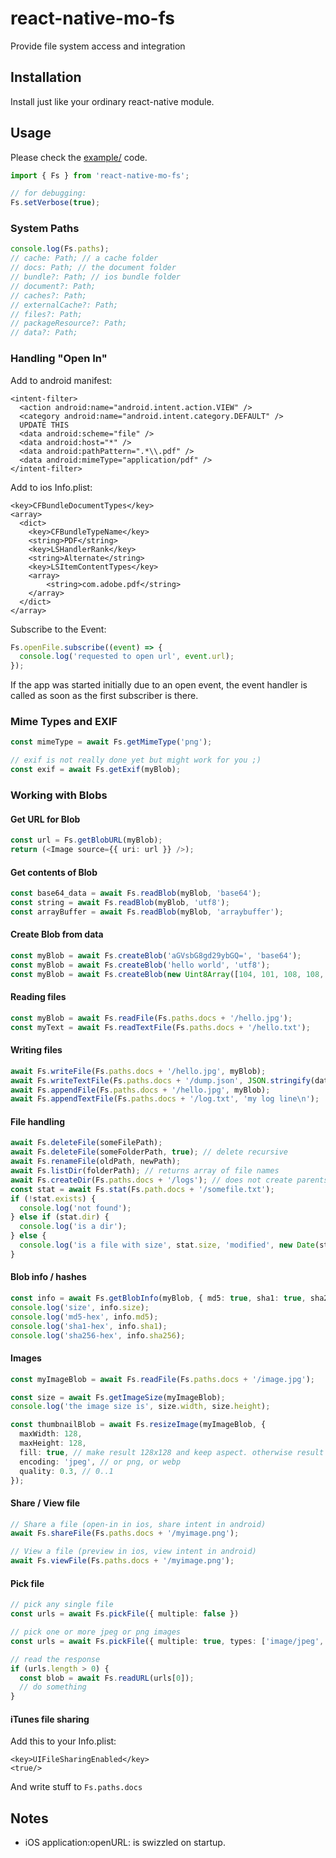 # react-native-mo-fs

Provide file system access and integration

## Installation

Install just like your ordinary react-native module.

## Usage

Please check the [example/](example/) code.

```ts
import { Fs } from 'react-native-mo-fs';

// for debugging:
Fs.setVerbose(true);
```

### System Paths

```ts
console.log(Fs.paths);
// cache: Path; // a cache folder
// docs: Path; // the document folder
// bundle?: Path; // ios bundle folder
// document?: Path;
// caches?: Path;
// externalCache?: Path;
// files?: Path;
// packageResource?: Path;
// data?: Path;
```

### Handling "Open In"

Add to android manifest:
```
<intent-filter>
  <action android:name="android.intent.action.VIEW" />
  <category android:name="android.intent.category.DEFAULT" />
  UPDATE THIS
  <data android:scheme="file" />
  <data android:host="*" />
  <data android:pathPattern=".*\\.pdf" />
  <data android:mimeType="application/pdf" />
</intent-filter>
```

Add to ios Info.plist:
```
<key>CFBundleDocumentTypes</key>
<array>
  <dict>
    <key>CFBundleTypeName</key>
    <string>PDF</string>
    <key>LSHandlerRank</key>
    <string>Alternate</string>
    <key>LSItemContentTypes</key>
    <array>
        <string>com.adobe.pdf</string>
    </array>
  </dict>
</array>
```

Subscribe to the Event:
```ts
Fs.openFile.subscribe((event) => {
  console.log('requested to open url', event.url);
});
```

If the app was started initially due to an open event, the event handler is
called as soon as the first subscriber is there.

### Mime Types and EXIF
```ts
const mimeType = await Fs.getMimeType('png');

// exif is not really done yet but might work for you ;)
const exif = await Fs.getExif(myBlob);
```

### Working with Blobs

#### Get URL for Blob

```ts
const url = Fs.getBlobURL(myBlob);
return (<Image source={{ uri: url }} />);
```

#### Get contents of Blob

```ts
const base64_data = await Fs.readBlob(myBlob, 'base64');
const string = await Fs.readBlob(myBlob, 'utf8');
const arrayBuffer = await Fs.readBlob(myBlob, 'arraybuffer');
```

#### Create Blob from data

```ts
const myBlob = await Fs.createBlob('aGVsbG8gd29ybGQ=', 'base64');
const myBlob = await Fs.createBlob('hello world', 'utf8');
const myBlob = await Fs.createBlob(new Uint8Array([104, 101, 108, 108, 111, 32, 119, 111, 114, 108, 100]), 'arraybuffer');
```

#### Reading files

```ts
const myBlob = await Fs.readFile(Fs.paths.docs + '/hello.jpg');
const myText = await Fs.readTextFile(Fs.paths.docs + '/hello.txt');
```

#### Writing files

```ts
await Fs.writeFile(Fs.paths.docs + '/hello.jpg', myBlob);
await Fs.writeTextFile(Fs.paths.docs + '/dump.json', JSON.stringify(data));
await Fs.appendFile(Fs.paths.docs + '/hello.jpg', myBlob);
await Fs.appendTextFile(Fs.paths.docs + '/log.txt', 'my log line\n');
```

#### File handling

```ts
await Fs.deleteFile(someFilePath);
await Fs.deleteFile(someFolderPath, true); // delete recursive
await Fs.renameFile(oldPath, newPath);
await Fs.listDir(folderPath); // returns array of file names
await Fs.createDir(Fs.paths.docs + '/logs'); // does not create parents
const stat = await Fs.stat(Fs.path.docs + '/somefile.txt');
if (!stat.exists) {
  console.log('not found');
} else if (stat.dir) {
  console.log('is a dir');
} else {
  console.log('is a file with size', stat.size, 'modified', new Date(stat.modified));
}
```

#### Blob info / hashes

```ts
const info = await Fs.getBlobInfo(myBlob, { md5: true, sha1: true, sha256: true });
console.log('size', info.size);
console.log('md5-hex', info.md5);
console.log('sha1-hex', info.sha1);
console.log('sha256-hex', info.sha256);
```

#### Images
```ts
const myImageBlob = await Fs.readFile(Fs.paths.docs + '/image.jpg');

const size = await Fs.getImageSize(myImageBlob);
console.log('the image size is', size.width, size.height);

const thumbnailBlob = await Fs.resizeImage(myImageBlob, {
  maxWidth: 128,
  maxHeight: 128,
  fill: true, // make result 128x128 and keep aspect. otherwise result image is smaller
  encoding: 'jpeg', // or png, or webp
  quality: 0.3, // 0..1
});
```

#### Share / View file
```ts
// Share a file (open-in in ios, share intent in android)
await Fs.shareFile(Fs.paths.docs + '/myimage.png');

// View a file (preview in ios, view intent in android)
await Fs.viewFile(Fs.paths.docs + '/myimage.png');
```

#### Pick file
```ts
// pick any single file
const urls = await Fs.pickFile({ multiple: false })

// pick one or more jpeg or png images
const urls = await Fs.pickFile({ multiple: true, types: ['image/jpeg', 'image/png'] })

// read the response
if (urls.length > 0) {
  const blob = await Fs.readURL(urls[0]);
  // do something
}
```

#### iTunes file sharing
Add this to your Info.plist:
```
<key>UIFileSharingEnabled</key>
<true/>
```
And write stuff to `Fs.paths.docs`

## Notes
- iOS application:openURL: is swizzled on startup.
